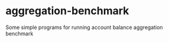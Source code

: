 aggregation-benchmark
=====================

Some simple programs for running account balance aggregation benchmark
